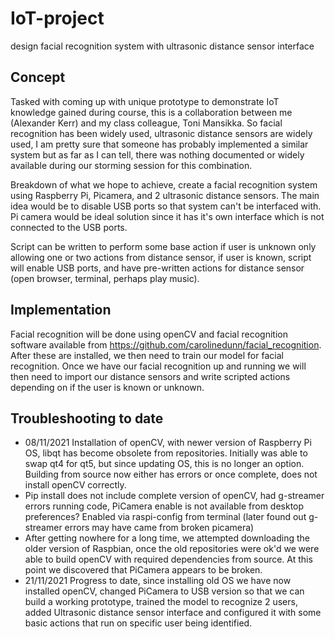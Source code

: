 # IoT-project
design facial recognition system with ultrasonic distance sensor interface

## Concept
Tasked with coming up with unique prototype to demonstrate IoT knowledge gained during course, this is a collaboration between me (Alexander Kerr) and my class colleague, Toni Mansikka.
So facial recognition has been widely used, ultrasonic distance sensors are widely used, I am pretty sure that someone has probably implemented a similar system but as far as I can tell, there was nothing documented or widely available during our storming session for this combination.  

Breakdown of what we hope to achieve, create a facial recognition system using Raspberry Pi, Picamera, and 2 ultrasonic distance sensors.  The main idea would be to disable USB ports so that system can't be interfaced with.  Pi camera would be ideal solution since it has it's own interface which is not connected to the USB ports.  

Script can be written to perform some base action if user is unknown only allowing one or two actions from distance sensor, if user is known, script will enable USB ports, and have pre-written actions for distance sensor (open browser, terminal, perhaps play music).

## Implementation
Facial recognition will be done using openCV and facial recognition software available from https://github.com/carolinedunn/facial_recognition.  After these are installed, we then need to train our model for facial recognition.  Once we have our facial recognition up and running we will then need to import our distance sensors and write scripted actions depending on if the user is known or unknown.

## Troubleshooting to date
- 08/11/2021 Installation of openCV, with newer version of Raspberry Pi OS, libqt has become obsolete from repositories.  Initially was able to swap qt4 for qt5, but since updating OS, this is no longer an option.  Building from source now either has errors or once complete, does not install openCV correctly.
- Pip install does not include complete version of openCV, had g-streamer errors running code, PiCamera enable is not available from desktop preferences?  Enabled via raspi-config from terminal (later found out g-streamer errors may have came from broken picamera)
- After getting nowhere for a long time, we attempted downloading the older version of Raspbian, once the old repositories were ok'd we were able to build openCV with required dependencies from source.  At this point we discovered that PiCamera appears to be broken.
- 21/11/2021 Progress to date, since installing old OS we have now installed openCV, changed PiCamera to USB version so that we can build a working prototype, trained the model to recognize 2 users, added Ultrasonic distance sensor interface and configured it with some basic actions that run on specific user being identified.
